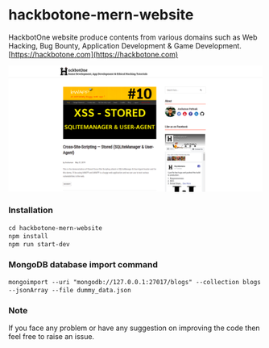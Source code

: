 # hackbotone-mern-website
HackbotOne website produce contents from various domains such as Web Hacking, Bug Bounty, Application Development &amp; Game Development. 
[https://hackbotone.com](https://hackbotone.com)

<img src="Screenshots/hackbotone.png"/>


### Installation
``````````````````````````
cd hackbotone-mern-website 
npm install
npm run start-dev
``````````````````````````

### MongoDB database import command
``````````````````````````````````````````````````````````````````````````````````````````````````````````
mongoimport --uri "mongodb://127.0.0.1:27017/blogs" --collection blogs --jsonArray --file dummy_data.json
``````````````````````````````````````````````````````````````````````````````````````````````````````````

### Note
If you face any problem or have any suggestion on improving the code then feel free to raise an issue.
